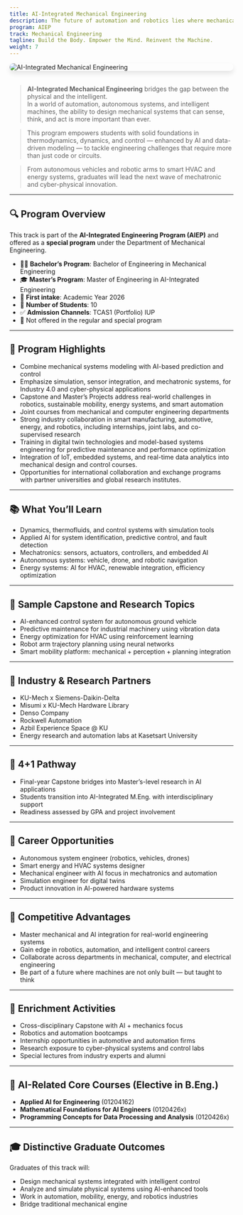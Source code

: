 ```yaml
---
title: AI-Integrated Mechanical Engineering
description: The future of automation and robotics lies where mechanical systems meet intelligent algorithms.
program: AIEP
track: Mechanical Engineering
tagline: Build the Body. Empower the Mind. Reinvent the Machine.
weight: 7
---
```


<img src="/img/banners/mechanical-hero.png"
     alt="AI-Integrated Mechanical Engineering"
     style="max-width: 100%; height: auto; margin: 0 0 2rem 0; border-radius: 1rem; box-shadow: 0 6px 12px rgba(0,0,0,0.1); display: block;" />

> **AI-Integrated Mechanical Engineering** bridges the gap between the physical and the intelligent.  
> In a world of automation, autonomous systems, and intelligent machines, the ability to design mechanical systems that can sense, think, and act is more important than ever.

> This program empowers students with solid foundations in thermodynamics, dynamics, and control — enhanced by AI and data-driven modeling — to tackle engineering challenges that require more than just code or circuits.

> From autonomous vehicles and robotic arms to smart HVAC and energy systems, graduates will lead the next wave of mechatronic and cyber-physical innovation.

---

## 🔍 Program Overview

This track is part of the **AI-Integrated Engineering Program (AIEP)** and offered as a **special program** under the Department of Mechanical Engineering.

- 🧑‍🏫 **Bachelor’s Program**: Bachelor of Engineering in Mechanical Engineering
- 🎓 **Master’s Program**: Master of Engineering in AI-Integrated Engineering
- 📅 **First intake**: Academic Year 2026
- 👥 **Number of Students**: 10
- ✅ **Admission Channels**: TCAS1 (Portfolio) IUP
- 🚫 Not offered in the regular and special program

---

## 🧠 Program Highlights

- Combine mechanical systems modeling with AI-based prediction and control
- Emphasize simulation, sensor integration, and mechatronic systems, for Industry 4.0 and cyber-physical applications
- Capstone and Master’s Projects address real-world challenges in robotics, sustainable mobility, energy systems, and smart automation
- Joint courses from mechanical and computer engineering departments
- Strong industry collaboration in smart manufacturing, automotive, energy, and robotics, including internships, joint labs, and co-supervised research
- Training in digital twin technologies and model-based systems engineering for predictive maintenance and performance optimization
- Integration of IoT, embedded systems, and real-time data analytics into mechanical design and control courses.
- Opportunities for international collaboration and exchange programs with partner universities and global research institutes.  

---

## 📚 What You’ll Learn

- Dynamics, thermofluids, and control systems with simulation tools
- Applied AI for system identification, predictive control, and fault detection
- Mechatronics: sensors, actuators, controllers, and embedded AI
- Autonomous systems: vehicle, drone, and robotic navigation
- Energy systems: AI for HVAC, renewable integration, efficiency optimization

---

## 🧪 Sample Capstone and Research Topics

- AI-enhanced control system for autonomous ground vehicle
- Predictive maintenance for industrial machinery using vibration data
- Energy optimization for HVAC using reinforcement learning
- Robot arm trajectory planning using neural networks
- Smart mobility platform: mechanical + perception + planning integration

---

## 🤝 Industry & Research Partners

- KU-Mech x Siemens-Daikin-Delta 
- Misumi x KU-Mech Hardware Library
- Denso Company 
- Rockwell Automation
- Azbil Experience Space @ KU     
- Energy research and automation labs at Kasetsart University


---

## 🔄 4+1 Pathway

- Final-year Capstone bridges into Master’s-level research in AI applications
- Students transition into AI-Integrated M.Eng. with interdisciplinary support
- Readiness assessed by GPA and project involvement

---

## 🧭 Career Opportunities

- Autonomous system engineer (robotics, vehicles, drones)
- Smart energy and HVAC systems designer
- Mechanical engineer with AI focus in mechatronics and automation
- Simulation engineer for digital twins
- Product innovation in AI-powered hardware systems

---

## 🌟 Competitive Advantages

- Master mechanical and AI integration for real-world engineering systems
- Gain edge in robotics, automation, and intelligent control careers
- Collaborate across departments in mechanical, computer, and electrical engineering
- Be part of a future where machines are not only built — but taught to think

---

## 🎒 Enrichment Activities

- Cross-disciplinary Capstone with AI + mechanics focus
- Robotics and automation bootcamps
- Internship opportunities in automotive and automation firms
- Research exposure to cyber-physical systems and control labs
- Special lectures from industry experts and alumni

---

## 🧩 AI-Related Core Courses (Elective in B.Eng.)

- **Applied AI for Engineering** (01204162)
- **Mathematical Foundations for AI Engineers** (0120426x)
- **Programming Concepts for Data Processing and Analysis** (0120426x)

---

## 🎓 Distinctive Graduate Outcomes

Graduates of this track will:

- Design mechanical systems integrated with intelligent control
- Analyze and simulate physical systems using AI-enhanced tools
- Work in automation, mobility, energy, and robotics industries
- Bridge traditional mechanical engine
